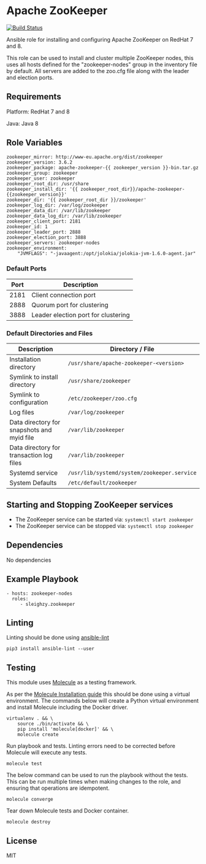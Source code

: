 # Apache ZooKeeper

[![Build Status](https://travis-ci.org/sleighzy/ansible-zookeeper.svg?branch=master)](https://travis-ci.org/sleighzy/ansible-zookeeper)

Ansible role for installing and configuring Apache ZooKeeper on RedHat 7 and 8.

This role can be used to install and cluster multiple ZooKeeper nodes, this uses
all hosts defined for the "zookeeper-nodes" group in the inventory file by
default. All servers are added to the zoo.cfg file along with the leader and
election ports.

## Requirements

Platform: RedHat 7 and 8

Java: Java 8

## Role Variables

    zookeeper_mirror: http://www-eu.apache.org/dist/zookeeper
    zookeeper_version: 3.6.2
    zookeeper_package: apache-zookeeper-{{ zookeeper_version }}-bin.tar.gz
    zookeeper_group: zookeeper
    zookeeper_user: zookeeper
    zookeeper_root_dir: /usr/share
    zookeeper_install_dir: '{{ zookeeper_root_dir}}/apache-zookeeper-{{zookeeper_version}}'
    zookeeper_dir: '{{ zookeeper_root_dir }}/zookeeper'
    zookeeper_log_dir: /var/log/zookeeper
    zookeeper_data_dir: /var/lib/zookeeper
    zookeeper_data_log_dir: /var/lib/zookeeper
    zookeeper_client_port: 2181
    zookeeper_id: 1
    zookeeper_leader_port: 2888
    zookeeper_election_port: 3888
    zookeeper_servers: zookeeper-nodes
    zookeeper_environment:
        "JVMFLAGS": "-javaagent:/opt/jolokia/jolokia-jvm-1.6.0-agent.jar"

### Default Ports

| Port | Description                         |
| ---- | ----------------------------------- |
| 2181 | Client connection port              |
| 2888 | Quorum port for clustering          |
| 3888 | Leader election port for clustering |

### Default Directories and Files

| Description                                | Directory / File                            |
| ------------------------------------------ | ------------------------------------------- |
| Installation directory                     | `/usr/share/apache-zookeeper-<version>`     |
| Symlink to install directory               | `/usr/share/zookeeper`                      |
| Symlink to configuration                   | `/etc/zookeeper/zoo.cfg`                    |
| Log files                                  | `/var/log/zookeeper`                        |
| Data directory for snapshots and myid file | `/var/lib/zookeeper`                        |
| Data directory for transaction log files   | `/var/lib/zookeeper`                        |
| Systemd service                            | `/usr/lib/systemd/system/zookeeper.service` |
| System Defaults                            | `/etc/default/zookeeper`                    |

## Starting and Stopping ZooKeeper services

- The ZooKeeper service can be started via: `systemctl start zookeeper`
- The ZooKeeper service can be stopped via: `systemctl stop zookeeper`

## Dependencies

No dependencies

## Example Playbook

    - hosts: zookeeper-nodes
      roles:
         - sleighzy.zookeeper

## Linting

Linting should be done using
[ansible-lint](https://docs.ansible.com/ansible-lint/)

    pip3 install ansible-lint --user

## Testing

This module uses [Molecule](https://molecule.readthedocs.io/en/stable/) as a
testing framework.

As per the
[Molecule Installation guide](https://molecule.readthedocs.io/en/stable/installation.html)
this should be done using a virtual environment. The commands below will create
a Python virtual environment and install Molecule including the Docker driver.

    virtualenv . && \
        source ./bin/activate && \
        pip install 'molecule[docker]' && \
        molecule create

Run playbook and tests. Linting errors need to be corrected before Molecule will
execute any tests.

    molecule test

The below command can be used to run the playbook without the tests. This can be
run multiple times when making changes to the role, and ensuring that operations
are idempotent.

    molecule converge

Tear down Molecule tests and Docker container.

    molecule destroy

## License

MIT
